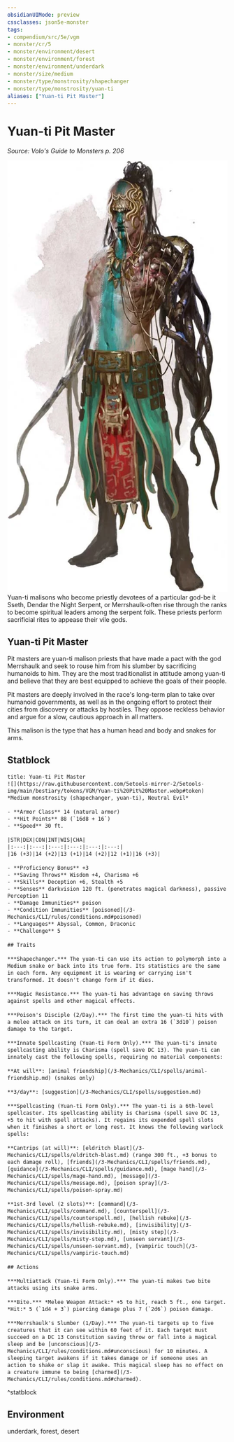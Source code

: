 ```yaml
---
obsidianUIMode: preview
cssclasses: json5e-monster
tags:
- compendium/src/5e/vgm
- monster/cr/5
- monster/environment/desert
- monster/environment/forest
- monster/environment/underdark
- monster/size/medium
- monster/type/monstrosity/shapechanger
- monster/type/monstrosity/yuan-ti
aliases: ["Yuan-ti Pit Master"]
---
```

# Yuan-ti Pit Master
*Source: Volo's Guide to Monsters p. 206*  

![](https://raw.githubusercontent.com/5etools-mirror-2/5etools-img/main/bestiary/VGM/Yuan-ti%20Pit%20Master.webp#right)  
Yuan-ti malisons who become priestly devotees of a particular god-be it Sseth, Dendar the Night Serpent, or Merrshaulk-often rise through the ranks to become spiritual leaders among the serpent folk. These priests perform sacrificial rites to appease their vile gods.

## Yuan-ti Pit Master

Pit masters are yuan-ti malison priests that have made a pact with the god Merrshaulk and seek to rouse him from his slumber by sacrificing humanoids to him. They are the most traditionalist in attitude among yuan-ti and believe that they are best equipped to achieve the goals of their people.

Pit masters are deeply involved in the race's long-term plan to take over humanoid governments, as well as in the ongoing effort to protect their cities from discovery or attacks by hostiles. They oppose reckless behavior and argue for a slow, cautious approach in all matters.

This malison is the type that has a human head and body and snakes for arms.


## Statblock

```ad-statblock
title: Yuan-ti Pit Master
![](https://raw.githubusercontent.com/5etools-mirror-2/5etools-img/main/bestiary/tokens/VGM/Yuan-ti%20Pit%20Master.webp#token)
*Medium monstrosity (shapechanger, yuan-ti), Neutral Evil*

- **Armor Class** 14 (natural armor)
- **Hit Points** 88 (`16d8 + 16`) 
- **Speed** 30 ft.

|STR|DEX|CON|INT|WIS|CHA|
|:---:|:---:|:---:|:---:|:---:|:---:|
|16 (+3)|14 (+2)|13 (+1)|14 (+2)|12 (+1)|16 (+3)|

- **Proficiency Bonus** +3
- **Saving Throws** Wisdom +4, Charisma +6
- **Skills** Deception +6, Stealth +5
- **Senses** darkvision 120 ft. (penetrates magical darkness), passive Perception 11
- **Damage Immunities** poison
- **Condition Immunities** [poisoned](/3-Mechanics/CLI/rules/conditions.md#poisoned)
- **Languages** Abyssal, Common, Draconic
- **Challenge** 5

## Traits

***Shapechanger.*** The yuan-ti can use its action to polymorph into a Medium snake or back into its true form. Its statistics are the same in each form. Any equipment it is wearing or carrying isn't transformed. It doesn't change form if it dies.

***Magic Resistance.*** The yuan-ti has advantage on saving throws against spells and other magical effects.

***Poison's Disciple (2/Day).*** The first time the yuan-ti hits with a melee attack on its turn, it can deal an extra 16 (`3d10`) poison damage to the target.

***Innate Spellcasting (Yuan-ti Form Only).*** The yuan-ti's innate spellcasting ability is Charisma (spell save DC 13). The yuan-ti can innately cast the following spells, requiring no material components:

**At will**: [animal friendship](/3-Mechanics/CLI/spells/animal-friendship.md) (snakes only)

**3/day**: [suggestion](/3-Mechanics/CLI/spells/suggestion.md)

***Spellcasting (Yuan-ti Form Only).*** The yuan-ti is a 6th-level spellcaster. Its spellcasting ability is Charisma (spell save DC 13, +5 to hit with spell attacks). It regains its expended spell slots when it finishes a short or long rest. It knows the following warlock spells:

**Cantrips (at will)**: [eldritch blast](/3-Mechanics/CLI/spells/eldritch-blast.md) (range 300 ft., +3 bonus to each damage roll), [friends](/3-Mechanics/CLI/spells/friends.md), [guidance](/3-Mechanics/CLI/spells/guidance.md), [mage hand](/3-Mechanics/CLI/spells/mage-hand.md), [message](/3-Mechanics/CLI/spells/message.md), [poison spray](/3-Mechanics/CLI/spells/poison-spray.md)

**1st-3rd level (2 slots)**: [command](/3-Mechanics/CLI/spells/command.md), [counterspell](/3-Mechanics/CLI/spells/counterspell.md), [hellish rebuke](/3-Mechanics/CLI/spells/hellish-rebuke.md), [invisibility](/3-Mechanics/CLI/spells/invisibility.md), [misty step](/3-Mechanics/CLI/spells/misty-step.md), [unseen servant](/3-Mechanics/CLI/spells/unseen-servant.md), [vampiric touch](/3-Mechanics/CLI/spells/vampiric-touch.md)

## Actions

***Multiattack (Yuan-ti Form Only).*** The yuan-ti makes two bite attacks using its snake arms.

***Bite.*** *Melee Weapon Attack:* +5 to hit, reach 5 ft., one target. *Hit:* 5 (`1d4 + 3`) piercing damage plus 7 (`2d6`) poison damage.

***Merrshaulk's Slumber (1/Day).*** The yuan-ti targets up to five creatures that it can see within 60 feet of it. Each target must succeed on a DC 13 Constitution saving throw or fall into a magical sleep and be [unconscious](/3-Mechanics/CLI/rules/conditions.md#unconscious) for 10 minutes. A sleeping target awakens if it takes damage or if someone uses an action to shake or slap it awake. This magical sleep has no effect on a creature immune to being [charmed](/3-Mechanics/CLI/rules/conditions.md#charmed).
```
^statblock

## Environment

underdark, forest, desert